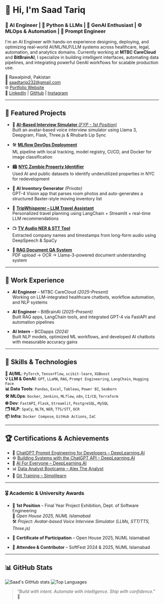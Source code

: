 # 👋 Hi, I'm Saad Tariq

### 🧠 AI Engineer | 🐍 Python & LLMs | 🧬 GenAI Enthusiast | ⚙️ MLOps & Automation | 🎯 Prompt Engineer

I'm an AI Engineer with hands-on experience designing, deploying, and optimizing real-world AI/ML/NLP/LLM systems across healthcare, legal, automation, and analytics domains. Currently working at **MTBC CareCloud** and **BitBrainAI**, I specialize in building intelligent interfaces, automating data pipelines, and integrating powerful GenAI workflows for scalable production use.

📍 Rawalpindi, Pakistan  
📧 saadtariq232@gmail.com  
🌐 [Portfolio Website](https://saadtariq10.github.io/PortfolioWebsite)  
🔗 [LinkedIn](https://www.linkedin.com/in/saad-tariq-04328b254) | [GitHub](https://github.com/saadtariq10) | [Instagram](https://www.instagram.com/reelsbysaad_)

---

## 🚀 Featured Projects

- 🧠 [**AI-Based Interview Simulator** *(FYP - 1st Position)*](#)  
  Built an avatar-based voice interview simulator using Llama 3, Deepgram, Flask, Three.js & Rhubarb Lip Sync

- 🛠️ [**MLflow DevOps Deployment**](https://github.com/saadtariq10/mlflow-devops-project)  
  ML pipeline with local tracking, model registry, CI/CD, and Docker for image classification

- 🏙️ [**NYC Zombie Property Identifier**](https://github.com/saadtariq10/NYC-Zombie-Property-Identifier)  
  Used AI and public datasets to identify underutilized properties in NYC for redevelopment

- 🧳 **AI Inventory Generator** *(Private)*  
  GPT-4 Vision app that parses room photos and auto-generates a structured Baxter-style moving inventory list

- 🧭 [**TripWhisperer – LLM Travel Assistant**](https://github.com/saadtariq10/Trip-Advisor-LLM)  
  Personalized travel planning using LangChain + Streamlit + real-time LLM recommendations

- 📺 [**TV Audio NER & STT Tool**](https://github.com/saadtariq10/tv-audio-analysis)  
  Extracted company names and timestamps from long-form audio using DeepSpeech & SpaCy

- 📄 [**RAG Document QA System**](https://github.com/saadtariq10/RAG-document-Project)  
  PDF upload → OCR → Llama-3-powered document understanding system

---

## 💼 Work Experience

- **AI Engineer** – MTBC CareCloud *(2025–Present)*  
  Working on LLM-integrated healthcare chatbots, workflow automation, and NLP systems

- **AI Engineer** – BitBrainAI *(2025–Present)*  
  Built RAG apps, LangChain tools, and integrated GPT-4 via FastAPI and automation pipelines

- **AI Intern** – BCDapps *(2024)*  
  Built NLP models, optimized ML workflows, and developed AI chatbots with measurable accuracy gains

---

## 🧰 Skills & Technologies

**🔢 AI/ML**: `PyTorch`, `TensorFlow`, `scikit-learn`, `XGBoost`  
**💡 LLM & GenAI**: `GPT`, `LLaMA`, `RAG`, `Prompt Engineering`, `LangChain`, `Hugging Face`  
**📊 Data Tools**: `Pandas`, `Excel`, `Tableau`, `Power BI`, `Seaborn`  
**🛠️ MLOps**: `Docker`, `Jenkins`, `MLflow`, `n8n`, `CI/CD`, `Terraform`  
**🌐 Dev**: `FastAPI`, `Flask`, `Streamlit`, `PostgreSQL`, `MySQL`  
**🗂️ NLP**: `SpaCy`, `NLTK`, `NER`, `TTS/STT`, `OCR`  
**📦 Infra**: `Docker Compose`, `GitHub Actions`, `IaC`

---

## 🏆 Certifications & Achievements

- 🧠 [ChatGPT Prompt Engineering for Developers – DeepLearning.AI](https://learn.deeplearning.ai/accomplishments/d6625e39-11ef-49df-bafd-847b2d3666d6?usp=sharing)
- ⚙️ [Building Systems with the ChatGPT API – DeepLearning.AI](https://learn.deeplearning.ai/accomplishments/18504102-c0df-4029-ae73-ecd388a148fe?usp=sharing)
- 🤖 [AI For Everyone – DeepLearning.AI](https://www.coursera.org/account/accomplishments/verify/NE7BYKQKK86A)
- 📊 [Data Analyst Bootcamp – Alex The Analyst](https://drive.google.com/file/d/1U3fOCSxchl8jew-HzLQ_8p6jObPSt-8D/view?usp=sharing)
- 🧰 [Git Training – Simplilearn](https://certificates.simplicdn.net/share/7960820_82985301740505833400.png)

---

### 🎖️ Academic & University Awards

- 🥇 **1st Position** – Final Year Project Exhibition, Dept. of Software Engineering  
  📍 *Open House 2025, NUML Islamabad*  
  🛠️ *Project: Avatar-based Voice Interview Simulator (LLMs, STT/TTS, Three.js)*

- 📜 **Certificate of Participation** – Open House 2025, NUML Islamabad  
- 🧠 **Attendee & Contributor** – SoftFest 2024 & 2025, NUML Islamabad


---

## 📊 GitHub Stats

![Saad's GitHub stats](https://github-readme-stats.vercel.app/api?username=saadtariq10&show_icons=true&theme=radical)
![Top Languages](https://github-readme-stats.vercel.app/api/top-langs/?username=saadtariq10&layout=compact&theme=radical)




> _"Build with intent. Automate with intelligence. Ship with confidence."_ 🚀
